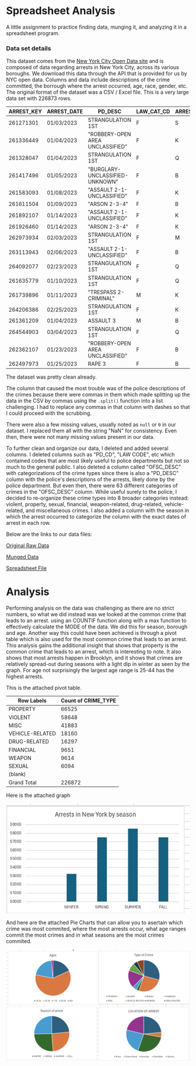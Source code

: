 # Spreadsheet Analysis
A little assignment to practice finding data, munging it, and analyzing it in a spreadsheet program.


### Data set details

This dataset comes from the [New York City Open Data site](https://data.cityofnewyork.us/Public-Safety/NYPD-Arrest-Data-Year-to-Date-/uip8-fykc/about_data) and is composed of data regarding arrests in New York City, across its various boroughs. We download this data through the API that is provided for us by NYC open data. Columns and data include descriptions of the crime committed, the borrough where the arrest occurred, age, race, gender, etc. The original format of the dataset was a CSV / Excel file. This is a very large data set with 226873 rows.

| ARREST_KEY | ARREST_DATE | PD_DESC                          | LAW_CAT_CD | ARREST_BORO | JURISDICTION_CODE | AGE_GROUP | PERP_SEX | PERP_RACE | X_COORD_CD,Y_COORD_CD | Latitude         | Longitude         | SEASON | CRIME_TYPE |
| ---------- | ----------- | -------------------------------- | ---------- | ----------- | ----------------- | --------- | -------- | --------- | --------------------- | ---------------- | ----------------- | ------ | ---------- |
| 261271301  | 01/03/2023  | STRANGULATION 1ST                | F          | S           | 0                 | 25-44     | M        | WHITE     | 962808,174275         | 40.644996        | -74.077263        | WINTER | VIOLENT    |
| 261336449  | 01/04/2023  | "ROBBERY-OPEN AREA UNCLASSIFIED" | F          | K           | 0                 | <18       | M        | BLACK     | 995118,155708         | 40.594054        | -73.960866        | WINTER | PROPERTY   |
| 261328047  | 01/04/2023  | STRANGULATION 1ST                | F          | Q           | 0                 | 18-24     | M        | BLACK     | 1007694,219656        | 40.769552        | -73.915361        | WINTER | VIOLENT    |
| 261417496  | 01/05/2023  | "BURGLARY-UNCLASSIFIED-UNKNOWN"  | F          | B           | 0                 | 25-44     | F        | BLACK     | 1007174,239542        | 40.824135        | -73.91717         | WINTER | PROPERTY   |
| 261583093  | 01/08/2023  | "ASSAULT 2-1-UNCLASSIFIED"       | F          | K           | 0                 | 25-44     | M        | BLACK     | 984110,188363         | 40.683691        | -74.000504        | WINTER | VIOLENT    |
| 261611504  | 01/09/2023  | "ARSON 2-3-4"                    | F          | B           | 71                | 25-44     | M        | WHITE     | 1028555,246897        | 40.84424         | -73.839868        | WINTER | PROPERTY   |
| 261892107  | 01/14/2023  | "ASSAULT 2-1-UNCLASSIFIED"       | F          | K           | 0                 | 25-44     | M        | BLACK     | 996541,199439         | 40.714082        | -73.955662        | WINTER | VIOLENT    |
| 261926460  | 01/14/2023  | "ARSON 2-3-4"                    | F          | K           | 0                 | 25-44     | M        | BLACK     | 1000520,168264        | 40.628508        | -73.941384        | WINTER | PROPERTY   |
| 262973934  | 02/03/2023  | STRANGULATION 1ST                | F          | M           | 0                 | 25-44     | M        | BLACK     | 1003818,253167        | 40.861538        | -73.929256        | WINTER | VIOLENT    |
| 263113943  | 02/06/2023  | "ASSAULT 2-1-UNCLASSIFIED"       | F          | B           | 0                 | 45-64     | F        | BLACK     | 1010036,246475        | 40.843155        | -73.906802        | WINTER | VIOLENT    |
| 264092077  | 02/23/2023  | STRANGULATION 1ST                | F          | Q           | 0                 | 25-44     | F        | BLACK     | 1057766,203992        | 40.726284        | -73.73476         | WINTER | VIOLENT    |
| 261635779  | 01/10/2023  | STRANGULATION 1ST                | F          | Q           | 0                 | 18-24     | M        | BLACK     | 1050620,157860        | 40.599718        | -73.760999        | WINTER | VIOLENT    |
| 261739896  | 01/11/2023  | "TRESPASS 2- CRIMINAL"           | M          | K           | 0                 | 18-24     | F        | BLACK     | 991150,192509         | 40.695068        | -73.975116        | WINTER | PROPERTY   |
| 264206386  | 02/25/2023  | STRANGULATION 1ST                | F          | K           | 0                 | 45-64     | M        | BLACK     | 1000520,168264        | 40.628508        | -73.941384        | WINTER | VIOLENT    |
| 261361209  | 01/04/2023  | ASSAULT 3                        | M          | B           | 0                 | 18-24     | F        | BLACK     | 1007528,234117        | 40.809243        | -73.915909        | WINTER | VIOLENT    |
| 264544903  | 03/04/2023  | STRANGULATION 1ST                | F          | Q           | 0                 | 25-44     | M        | BLACK     | 1007694,219656        | 40.769552        | -73.915361        | SPRING | VIOLENT    |
| 262362107  | 01/23/2023  | "ROBBERY-OPEN AREA UNCLASSIFIED" | F          | B           | 0                 | 25-44     | M        | BLACK     | 1026486,262591        | 40.887325        | -73.847247        | WINTER | PROPERTY   |
| 262497973  | 01/25/2023  | RAPE 3                           | F          | B           | 0                 | <18       | M        | BLACK     | 1017478,256069        | 40.8694704770483 | -73.8798608037303 | WINTER | SEXUAL     |

The dataset was pretty clean already.

The column that caused the most trouble was of the police descriptions of the crimes because there were commas in them which made splitting up the data in the CSV by commas using the `.split()` function into a list challenging. I had to replace any commas in that column with dashes so that I could proceed with the scrubbing.

There were also a few missing values, usually noted as `null` or `0` in our dataset. I replaced them all with the string "NaN" for consistency. Even then, there were not many missing values present in our data.

To further clean and organize our data, I deleted and added several columns. I deleted columns such as "PD_CD", "LAW CODE", etc which contained codes that are most likely useful to police departments but not so much to the general public. I also deleted a column called "OFSC_DESC" with categorizations of the crime types since there is also a "PD_DESC" column with the police's descriptions of the arrests, likely done by the police department. But even then, there were 63 different categories of crimes in the "OFSC_DESC" column. While useful surely to the police, I decided to re-organize these crime types into 8 broader categories instead: violent, property, sexual, financial, weapon-related, drug-related, vehicle-related, and miscellaneous crimes. I also added a column with the season in which the arrest occurred to categorize the column with the exact dates of arrest in each row.

Below are the links to our data files:

[Original Raw Data](https://github.com/dbdesign-students-spring2024/3-spreadsheet-analysis-VideoStorms/blob/main/data/NYPD_Arrest_Data__Year_to_Date__20240213.csv)

[Munged Data](https://github.com/dbdesign-students-spring2024/3-spreadsheet-analysis-VideoStorms/blob/main/data/clean_data.csv)

[Spreadsheet File](https://github.com/dbdesign-students-spring2024/3-spreadsheet-analysis-VideoStorms/blob/main/data/clean_data.xlsx)

# Analysis

Performing analysis on the data was challenging as there are no strict numbers, so what we did instead was we looked at the common crime that leads to an arrest. using an COUNTIF function along with a max function to effectively calculate the MODE of the data. We did this for season, borough and age. Another way this could have been achieved is through a pivot table which is also used for the most common crime that leads to an arrest. This analysis gains the additional insight that shows that property is the common crime that leads to an arrest, which is interesting to note. It also shows that most arrests happen in Brooklyn, and it shows that crimes are relatively spread-out during seasons with a light dip in winter as seen by the graph. For age not surprisingly the largest age range is 25-44 has the highest arrests.

This is the attached pivot table.

| Row Labels      | Count of CRIME_TYPE |
|-----------------|---------------------|
| PROPERTY        | 66525               |
| VIOLENT         | 58648               |
| MISC            | 41883               |
| VEHICLE-RELATED | 18160               |
| DRUG-RELATED    | 16297               |
| FINANCIAL       | 9651                |
| WEAPON          | 9614                |
| SEXUAL          | 6094                |
| (blank)         |                     |
| Grand Total     | 226872              |

Here is the attached graph

![Graph](https://github.com/dbdesign-students-spring2024/3-spreadsheet-analysis-VideoStorms/blob/main/graph.jpeg)

And here are the attached Pie Charts that can allow you to asertain which crime was most commited, where the most arrests occur, what age ranges commit the most crimes and in what seasons are the most crimes commited.

![Graph2](https://github.com/dbdesign-students-spring2024/3-spreadsheet-analysis-VideoStorms/blob/main/graph2.png)


